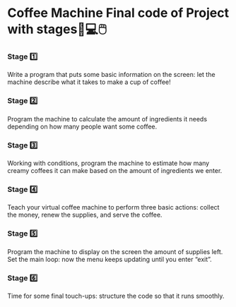 # Coffee Machine Final code of Project with stages:open_book::computer::computer_mouse:

### Stage :one:<br />
Write a program that puts some basic information on the screen: let the machine describe what it takes to make a cup of coffee!
### Stage :two:<br />
Program the machine to calculate the amount of ingredients it needs depending on how many people want some coffee.
### Stage :three:<br />
Working with conditions, program the machine to estimate how many creamy coffees it can make based on the amount of ingredients we enter.
### Stage :four:<br />
Teach your virtual coffee machine to perform three basic actions: collect the money, renew the supplies, and serve the coffee.
### Stage :five:<br />
Program the machine to display on the screen the amount of supplies left. Set the main loop: now the menu keeps updating until you enter “exit”.
### Stage :six:<br />
Time for some final touch-ups: structure the code so that it runs smoothly.
